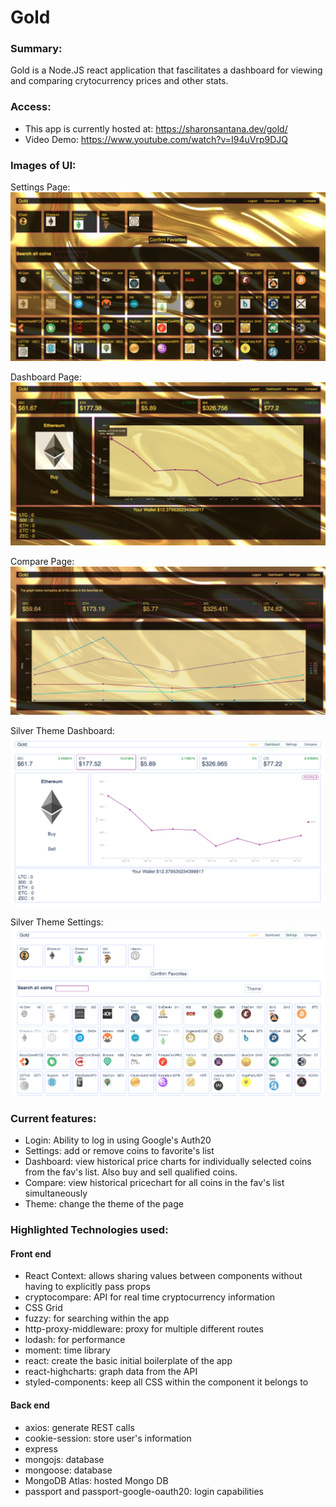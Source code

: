 # Gold

### Summary:
Gold is a Node.JS react application that fascilitates a dashboard for viewing and comparing crytocurrency prices and other stats. 

### Access:
- This app is currently hosted at: https://sharonsantana.dev/gold/
- Video Demo: https://www.youtube.com/watch?v=I94uVrp9DJQ

### Images of UI:

Settings Page:
![Settings Page](/settings.png)

Dashboard Page:
![Dashboard Page](/dashboard.png)

Compare Page:
![Compare Page](/compare2.png)

Silver Theme Dashboard:
![Silver Themed Dashboard](/silvertheme1.png)

Silver Theme Settings:
![Silver Themed Settings](/silvertheme2.png)

### Current features:
- Login: Ability to log in using Google's Auth20 
- Settings: add or remove coins to favorite's list
- Dashboard: view historical price charts for individually selected coins from the fav's list. Also buy and sell qualified coins.
- Compare: view historical pricechart for all coins in the fav's list simultaneously
- Theme: change the theme of the page

### Highlighted Technologies used:

#### Front end
- React Context: allows sharing values between components without having to explicitly pass props
- cryptocompare: API for real time cryptocurrency information
- CSS Grid
- fuzzy: for searching within the app
- http-proxy-middleware: proxy for multiple different routes
- lodash: for performance
- moment: time library
- react: create the basic initial boilerplate of the app
- react-highcharts: graph data from the API
- styled-components: keep all CSS within the component it belongs to

#### Back end
- axios: generate REST calls
- cookie-session: store user's information
- express
- mongojs: database
- mongoose: database
- MongoDB Atlas: hosted Mongo DB
- passport and passport-google-oauth20: login capabilities



